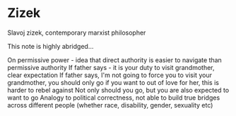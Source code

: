 # Zizek

Slavoj zizek, contemporary marxist philosopher

This note is highly abridged...

On permissive power - idea that direct authority is easier to navigate than permissive authority
If father says - it is your duty to visit grandmother, clear expectation
If father says, I'm not going to force you to visit your grandmother, you should only go if you want to out of love for her, this is harder to rebel against
Not only should you go, but you are also expected to want to go
Analogy to political correctness, not able to build true bridges across different people (whether race, disability, gender, sexuality etc)
